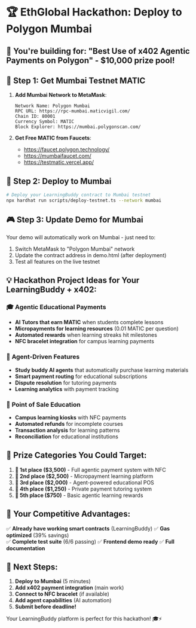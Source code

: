 # 🏆 EthGlobal Hackathon: Deploy to Polygon Mumbai

## 🎯 You're building for: "Best Use of x402 Agentic Payments on Polygon" - $10,000 prize pool!

## 🚀 Step 1: Get Mumbai Testnet MATIC

1. **Add Mumbai Network to MetaMask**:
   ```
   Network Name: Polygon Mumbai
   RPC URL: https://rpc-mumbai.maticvigil.com/
   Chain ID: 80001
   Currency Symbol: MATIC
   Block Explorer: https://mumbai.polygonscan.com/
   ```

2. **Get Free MATIC from Faucets**:
   - https://faucet.polygon.technology/ 
   - https://mumbaifaucet.com/
   - https://testmatic.vercel.app/

## 🔧 Step 2: Deploy to Mumbai

```bash
# Deploy your LearningBuddy contract to Mumbai testnet
npx hardhat run scripts/deploy-testnet.ts --network mumbai
```

## 🎮 Step 3: Update Demo for Mumbai

Your demo will automatically work on Mumbai - just need to:
1. Switch MetaMask to "Polygon Mumbai" network
2. Update the contract address in demo.html (after deployment)
3. Test all features on the live testnet

## 💡 Hackathon Project Ideas for Your LearningBuddy + x402:

### 🎓 **Agentic Educational Payments**
- **AI Tutors that earn MATIC** when students complete lessons
- **Micropayments for learning resources** (0.01 MATIC per question)
- **Automated rewards** when learning streaks hit milestones
- **NFC bracelet integration** for campus learning payments

### 🤖 **Agent-Driven Features**
- **Study buddy AI agents** that automatically purchase learning materials
- **Smart payment routing** for educational subscriptions  
- **Dispute resolution** for tutoring payments
- **Learning analytics** with payment tracking

### 📱 **Point of Sale Education**
- **Campus learning kiosks** with NFC payments
- **Automated refunds** for incomplete courses
- **Transaction analysis** for learning patterns
- **Reconciliation** for educational institutions

## 🏅 Prize Categories You Could Target:

1. **🥇 1st place ($3,500)** - Full agentic payment system with NFC
2. **🥈 2nd place ($2,500)** - Micropayment learning platform  
3. **🥉 3rd place ($2,000)** - Agent-powered educational POS
4. **🏅 4th place ($1,250)** - Private payment tutoring system
5. **🏅 5th place ($750)** - Basic agentic learning rewards

## 🎯 Your Competitive Advantages:

✅ **Already have working smart contracts** (LearningBuddy)
✅ **Gas optimized** (39% savings)  
✅ **Complete test suite** (6/6 passing)
✅ **Frontend demo ready**
✅ **Full documentation** 

## 🚀 Next Steps:

1. **Deploy to Mumbai** (5 minutes)
2. **Add x402 payment integration** (main work)  
3. **Connect to NFC bracelet** (if available)
4. **Add agent capabilities** (AI automation)
5. **Submit before deadline!**

Your LearningBuddy platform is perfect for this hackathon! 🎓⚡